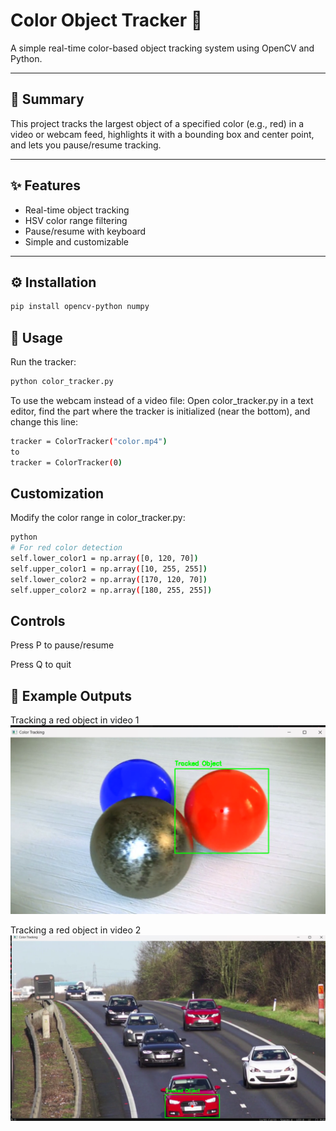 # Color Object Tracker 🎨

A simple real-time color-based object tracking system using OpenCV and Python.

---

## 🎯 Summary

This project tracks the largest object of a specified color (e.g., red) in a video or webcam feed, highlights it with a bounding box and center point, and lets you pause/resume tracking.

---

## ✨ Features

- Real-time object tracking
- HSV color range filtering
- Pause/resume with keyboard
- Simple and customizable

---

## ⚙️ Installation

```bash
pip install opencv-python numpy
```
## 🚀 Usage
Run the tracker:
```bash
python color_tracker.py
```
To use the webcam instead of a video file:
Open color_tracker.py in a text editor, find the part where the tracker is initialized (near the bottom), and change this line:
```bash
tracker = ColorTracker("color.mp4")
to
tracker = ColorTracker(0)
```
## Customization
Modify the color range in color_tracker.py:
```bash
python
# For red color detection
self.lower_color1 = np.array([0, 120, 70])
self.upper_color1 = np.array([10, 255, 255])
self.lower_color2 = np.array([170, 120, 70])
self.upper_color2 = np.array([180, 255, 255])
```
## Controls
Press P to pause/resume

Press Q to quit
## 📸 Example Outputs

Tracking a red object in video 1  
![Example 1](example1.png)

Tracking a red object in video 2  
![Example 2](example2.png)


